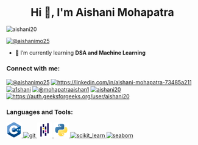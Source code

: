 <h1 align="center">Hi 👋, I'm Aishani Mohapatra</h1>
<p align="left"> <img src="https://komarev.com/ghpvc/?username=aishani20&label=Profile%20views&color=0e75b6&style=flat" alt="aishani20" /> </p>

<p align="left"> <a href="https://twitter.com/@aishanimo25" target="blank"><img src="https://img.shields.io/twitter/follow/@aishanimo25?logo=twitter&style=for-the-badge" alt="@aishanimo25" /></a> </p>

- 🌱 I’m currently learning **DSA and Machine Learning**

<h3 align="left">Connect with me:</h3>
<p align="left">
<a href="https://twitter.com/@aishanimo25" target="blank"><img align="center" src="https://raw.githubusercontent.com/rahuldkjain/github-profile-readme-generator/master/src/images/icons/Social/twitter.svg" alt="@aishanimo25" height="30" width="40" /></a>
<a href="https://linkedin.com/in/https://linkedin.com/in/aishani-mohapatra-73485a211" target="blank"><img align="center" src="https://raw.githubusercontent.com/rahuldkjain/github-profile-readme-generator/master/src/images/icons/Social/linked-in-alt.svg" alt="https://linkedin.com/in/aishani-mohapatra-73485a211" height="30" width="40" /></a>
<a href="https://www.codechef.com/users/a1shani" target="blank"><img align="center" src="https://cdn.jsdelivr.net/npm/simple-icons@3.1.0/icons/codechef.svg" alt="a1shani" height="30" width="40" /></a>
<a href="https://www.hackerrank.com/@mohapatraaishan1" target="blank"><img align="center" src="https://raw.githubusercontent.com/rahuldkjain/github-profile-readme-generator/master/src/images/icons/Social/hackerrank.svg" alt="@mohapatraaishan1" height="30" width="40" /></a>
<a href="https://www.leetcode.com/aishani20" target="blank"><img align="center" src="https://raw.githubusercontent.com/rahuldkjain/github-profile-readme-generator/master/src/images/icons/Social/leet-code.svg" alt="aishani20" height="30" width="40" /></a>
<a href="https://auth.geeksforgeeks.org/user/https://auth.geeksforgeeks.org/user/aishani20" target="blank"><img align="center" src="https://raw.githubusercontent.com/rahuldkjain/github-profile-readme-generator/master/src/images/icons/Social/geeks-for-geeks.svg" alt="https://auth.geeksforgeeks.org/user/aishani20" height="30" width="40" /></a>
</p>

<h3 align="left">Languages and Tools:</h3>
<p align="left"> <a href="https://www.w3schools.com/cpp/" target="_blank" rel="noreferrer"> <img src="https://raw.githubusercontent.com/devicons/devicon/master/icons/cplusplus/cplusplus-original.svg" alt="cplusplus" width="40" height="40"/> </a> <a href="https://git-scm.com/" target="_blank" rel="noreferrer"> <img src="https://www.vectorlogo.zone/logos/git-scm/git-scm-icon.svg" alt="git" width="40" height="40"/> </a> <a href="https://pandas.pydata.org/" target="_blank" rel="noreferrer"> <img src="https://raw.githubusercontent.com/devicons/devicon/2ae2a900d2f041da66e950e4d48052658d850630/icons/pandas/pandas-original.svg" alt="pandas" width="40" height="40"/> </a> <a href="https://www.python.org" target="_blank" rel="noreferrer"> <img src="https://raw.githubusercontent.com/devicons/devicon/master/icons/python/python-original.svg" alt="python" width="40" height="40"/> </a> <a href="https://scikit-learn.org/" target="_blank" rel="noreferrer"> <img src="https://upload.wikimedia.org/wikipedia/commons/0/05/Scikit_learn_logo_small.svg" alt="scikit_learn" width="40" height="40"/> </a> <a href="https://seaborn.pydata.org/" target="_blank" rel="noreferrer"> <img src="https://seaborn.pydata.org/_images/logo-mark-lightbg.svg" alt="seaborn" width="40" height="40"/> </a> </p>

